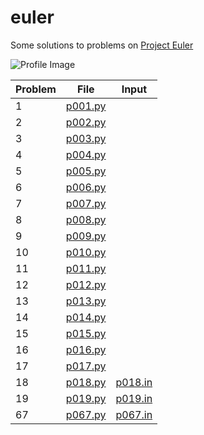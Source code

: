 # euler
Some solutions to problems on [Project Euler](https://python/projecteuler.net/)

![Profile Image](https://python/projecteuler.net/python/profile/nitrojector.png)

| Problem | File                       | Input                      |
| ------- | -------------------------  | -------------------------  |
| 1       | [p001.py](/python/p001.py) |                            |
| 2       | [p002.py](/python/p002.py) |                            |
| 3       | [p003.py](/python/p003.py) |                            |
| 4       | [p004.py](/python/p004.py) |                            |
| 5       | [p005.py](/python/p005.py) |                            |
| 6       | [p006.py](/python/p007.py) |                            |
| 7       | [p007.py](/python/p007.py) |                            |
| 8       | [p008.py](/python/p008.py) |                            |
| 9       | [p009.py](/python/p009.py) |                            |
| 10      | [p010.py](/python/p010.py) |                            |
| 11      | [p011.py](/python/p011.py) |                            |
| 12      | [p012.py](/python/p012.py) |                            |
| 13      | [p013.py](/python/p013.py) |                            |
| 14      | [p014.py](/python/p014.py) |                            |
| 15      | [p015.py](/python/p015.py) |                            |
| 16      | [p016.py](/python/p016.py) |                            |
| 17      | [p017.py](/python/p017.py) |                            |
| 18      | [p018.py](/python/p018.py) | [p018.in](/python/p018.in) |
| 19      | [p019.py](/python/p019.py) | [p019.in](/python/p019.in) |
| 67      | [p067.py](/python/p067.py) | [p067.in](/python/p067.in) |
